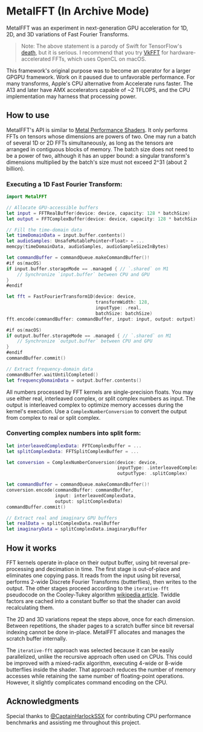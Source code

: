 # MetalFFT (In Archive Mode)

MetalFFT was an experiment in next-generation GPU acceleration for 1D, 2D, and 3D variations of Fast Fourier Transforms. 

> Note: The above statement is a parody of Swift for TensorFlow's [death](https://www.tensorflow.org/swift/guide/overview), but it is serious. I recommend that you try [VkFFT](https://github.com/DTolm/VkFFT) for hardware-accelerated FFTs, which uses OpenCL on macOS.

This framework's original purpose was to become an operator for a larger GPGPU framework. Work on it paused due to unfavorable performance. For many transforms, Apple's CPU alternative from Accelerate runs faster. The A13 and later have AMX accelerators capable of ~2 TFLOPS, and the CPU implementation may harness that processing power.

## How to use

MetalFFT's API is similar to [Metal Performance Shaders](https://developer.apple.com/documentation/metalperformanceshaders). It only performs FFTs on tensors whose dimensions are powers of two. One may run a batch of several 1D or 2D FFTs simultaneously, as long as the tensors are arranged in contiguous blocks of memory. The batch size does not need to be a power of two, although it has an upper bound: a singular transform's dimensions multiplied by the batch's size must not exceed 2^31 (about 2 billion).

### Executing a 1D Fast Fourier Transform:

```swift
import MetalFFT

// Allocate GPU-accessible buffers
let input = FFTRealBuffer(device: device, capacity: 128 * batchSize)
let output = FFTComplexBuffer(device: device, capacity: 128 * batchSize)

// Fill the time-domain data
let timeDomainData = input.buffer.contents()
let audioSamples: UnsafeMutablePointer<Float> = ...
memcpy(timeDomainData, audioSamples, audioSampleSizeInBytes)

let commandBuffer = commandQueue.makeCommandBuffer()!
#if os(macOS)
if input.buffer.storageMode == .managed { // `.shared` on M1
    // Synchronize `input.buffer` between CPU and GPU
}
#endif

let fft = FastFourierTransform1D(device: device,
                                 transformWidth: 128,
                                 inputType: .real,
                                 batchSize: batchSize)
fft.encode(commandBuffer: commandBuffer, input: input, output: output)

#if os(macOS)
if output.buffer.storageMode == .managed { // `.shared` on M1
    // Synchronize `output.buffer` between CPU and GPU
}
#endif
commandBuffer.commit()

// Extract frequency-domain data
commandBuffer.waitUntilCompleted()
let frequencyDomainData = output.buffer.contents()
```

All numbers processed by FFT kernels are single-precision floats. You may use either real, interleaved complex, or split complex numbers as input. The output is interleaved complex to optimize memory accesses during the kernel's execution. Use a `ComplexNumberConversion` to convert the output from complex to real or split complex.

### Converting complex numbers into split form:

```swift
let interleavedComplexData: FFTComplexBuffer = ...
let splitComplexData: FFTSplitComplexBuffer = ...

let conversion = ComplexNumberConversion(device: device,
                                         inputType: .interleavedComplex,
                                         outputType: .splitComplex)

let commandBuffer = commandQueue.makeCommandBuffer()!
conversion.encode(commandBuffer: commandBuffer,
                  input: interleavedComplexData,
                  output: splitComplexData)
commandBuffer.commit()

// Extract real and imaginary GPU buffers
let realData = splitComplexData.realBuffer
let imaginaryData = splitComplexData.imaginaryBuffer
```

## How it works

FFT kernels operate in-place on their output buffer, using bit reversal pre-processing and decimation in time. The first stage is out-of-place and eliminates one copying pass. It reads from the input using bit reversal, performs 2-wide Discrete Fourier Transforms (butterflies), then writes to the output. The other stages proceed according to the `iterative-fft` pseudocode on the Cooley-Tukey algorithm [wikipedia article](https://en.wikipedia.org/wiki/Cooley-Tukey_FFT_algorithm). Twiddle factors are cached into a constant buffer so that the shader can avoid recalculating them.

The 2D and 3D variations repeat the steps above, once for each dimension. Between repetitions, the shader pages to a scratch buffer since bit reversal indexing cannot be done in-place. MetalFFT allocates and manages the scratch buffer internally.

The `iterative-fft` approach was selected because it can be easily parallelized, unlike the recursive approach often used on CPUs. This could be improved with a mixed-radix algorithm, executing 4-wide or 8-wide butterflies inside the shader. That approach reduces the number of memory accesses while retaining the same number of floating-point operations. However, it slightly complicates command encoding on the CPU.

## Acknowledgments

Special thanks to [@CaptainHarlockSSX](https://github.com/CaptainHarlockSSX) for contributing CPU performance benchmarks and assisting me throughout this project.

